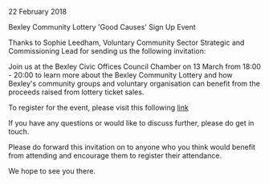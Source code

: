 22 February 2018

Bexley Community Lottery 'Good Causes' Sign Up Event

Thanks to Sophie Leedham, Voluntary Community Sector Strategic and Commissioning Lead for sending us the following invitation:

Join us at the Bexley Civic Offices Council Chamber on 13 March from 18:00 - 20:00 to learn more about the Bexley Community Lottery and how Bexley's community groups and voluntary organisation can benefit from the proceeds raised from lottery ticket sales.

To register for the event, please visit this following [link](https://www.eventbrite.com/e/bexley-community-lottery-good-causes-sign-up-event-tickets-43089918105)

If you have any questions or would like to discuss further, please do get in touch.

Please do forward this invitation on to anyone who you think would benefit from attending and encourage them to register their attendance.

We hope to see you there.
